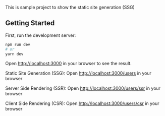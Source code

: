 This is sample project to show the static site generation (SSG)

## Getting Started

First, run the development server:

```bash
npm run dev
# or
yarn dev
```

Open [http://localhost:3000](http://localhost:3000) in your browser to see the result.

Static Site Generation (SSG): Open [http://localhost:3000/users](http://localhost:3000/users) in your browser

Server Side Rendering (SSR): Open [http://localhost:3000/users/ssr](http://localhost:3000/users/ssr) in your browser

Client Side Rendering (CSR): Open [http://localhost:3000/users/csr](http://localhost:3000/users/csr) in your browser
